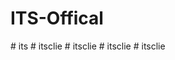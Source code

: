 # ITS-Offical
#   i t s  
 #   i t s c l i e  
 #   i t s c l i e  
 #   i t s c l i e  
 #   i t s c l i e  
 